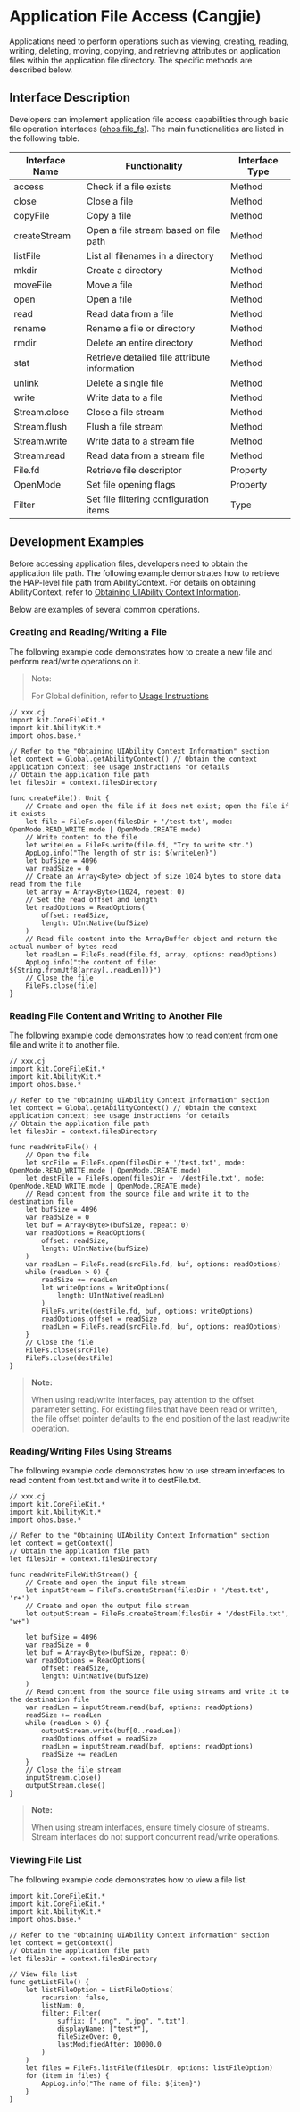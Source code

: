 # Application File Access (Cangjie)

Applications need to perform operations such as viewing, creating, reading, writing, deleting, moving, copying, and retrieving attributes on application files within the application file directory. The specific methods are described below.

## Interface Description

Developers can implement application file access capabilities through basic file operation interfaces ([ohos.file_fs](../../../API_Reference/source_en/apis/CoreFileKit/cj-apis-file_fs.md)). The main functionalities are listed in the following table.

| Interface Name | Functionality | Interface Type |
| ------------ | ---------------------- | -------- |
| access       | Check if a file exists | Method   |
| close        | Close a file           | Method   |
| copyFile     | Copy a file            | Method   |
| createStream | Open a file stream based on file path | Method |
| listFile     | List all filenames in a directory | Method |
| mkdir        | Create a directory     | Method   |
| moveFile     | Move a file            | Method   |
| open         | Open a file            | Method   |
| read         | Read data from a file  | Method   |
| rename       | Rename a file or directory | Method |
| rmdir        | Delete an entire directory | Method |
| stat         | Retrieve detailed file attribute information | Method |
| unlink       | Delete a single file   | Method   |
| write        | Write data to a file   | Method   |
| Stream.close | Close a file stream    | Method   |
| Stream.flush | Flush a file stream    | Method   |
| Stream.write | Write data to a stream file | Method |
| Stream.read  | Read data from a stream file | Method |
| File.fd      | Retrieve file descriptor | Property |
| OpenMode     | Set file opening flags | Property |
| Filter       | Set file filtering configuration items | Type |

## Development Examples

Before accessing application files, developers need to obtain the application file path. The following example demonstrates how to retrieve the HAP-level file path from AbilityContext. For details on obtaining AbilityContext, refer to [Obtaining UIAbility Context Information](../application-models/cj-uiability-usage.md#obtaining-context-information-of-uiability).

Below are examples of several common operations.

### Creating and Reading/Writing a File

The following example code demonstrates how to create a new file and perform read/write operations on it.
> Note:
>
> For Global definition, refer to [Usage Instructions](../../../API_Reference/source_en/cj-development-intro.md)

<!-- compile -->

```cangjie
// xxx.cj
import kit.CoreFileKit.*
import kit.AbilityKit.*
import ohos.base.*

// Refer to the "Obtaining UIAbility Context Information" section
let context = Global.getAbilityContext() // Obtain the context application context; see usage instructions for details
// Obtain the application file path
let filesDir = context.filesDirectory

func createFile(): Unit {
    // Create and open the file if it does not exist; open the file if it exists
    let file = FileFs.open(filesDir + '/test.txt', mode: OpenMode.READ_WRITE.mode | OpenMode.CREATE.mode)
    // Write content to the file
    let writeLen = FileFs.write(file.fd, "Try to write str.")
    AppLog.info("The length of str is: ${writeLen}")
    let bufSize = 4096
    var readSize = 0
    // Create an Array<Byte> object of size 1024 bytes to store data read from the file
    let array = Array<Byte>(1024, repeat: 0)
    // Set the read offset and length
    let readOptions = ReadOptions(
        offset: readSize,
        length: UIntNative(bufSize)
    )
    // Read file content into the ArrayBuffer object and return the actual number of bytes read
    let readLen = FileFs.read(file.fd, array, options: readOptions)
    AppLog.info("the content of file: ${String.fromUtf8(array[..readLen])}")
    // Close the file
    FileFs.close(file)
}
```

### Reading File Content and Writing to Another File

The following example code demonstrates how to read content from one file and write it to another file.

<!-- compile -->

```cangjie
// xxx.cj
import kit.CoreFileKit.*
import kit.AbilityKit.*
import ohos.base.*

// Refer to the "Obtaining UIAbility Context Information" section
let context = Global.getAbilityContext() // Obtain the context application context; see usage instructions for details
// Obtain the application file path
let filesDir = context.filesDirectory

func readWriteFile() {
    // Open the file
    let srcFile = FileFs.open(filesDir + '/test.txt', mode: OpenMode.READ_WRITE.mode | OpenMode.CREATE.mode)
    let destFile = FileFs.open(filesDir + '/destFile.txt', mode: OpenMode.READ_WRITE.mode | OpenMode.CREATE.mode)
    // Read content from the source file and write it to the destination file
    let bufSize = 4096
    var readSize = 0
    let buf = Array<Byte>(bufSize, repeat: 0)
    var readOptions = ReadOptions(
        offset: readSize,
        length: UIntNative(bufSize)
    )
    var readLen = FileFs.read(srcFile.fd, buf, options: readOptions)
    while (readLen > 0) {
        readSize += readLen
        let writeOptions = WriteOptions(
            length: UIntNative(readLen)
        )
        FileFs.write(destFile.fd, buf, options: writeOptions)
        readOptions.offset = readSize
        readLen = FileFs.read(srcFile.fd, buf, options: readOptions)
    }
    // Close the file
    FileFs.close(srcFile)
    FileFs.close(destFile)
}
```

> **Note:**
>
> When using read/write interfaces, pay attention to the offset parameter setting. For existing files that have been read or written, the file offset pointer defaults to the end position of the last read/write operation.

### Reading/Writing Files Using Streams

The following example code demonstrates how to use stream interfaces to read content from test.txt and write it to destFile.txt.

<!-- compile -->

```cangjie
// xxx.cj
import kit.CoreFileKit.*
import kit.AbilityKit.*
import ohos.base.*

// Refer to the "Obtaining UIAbility Context Information" section
let context = getContext()
// Obtain the application file path
let filesDir = context.filesDirectory

func readWriteFileWithStream() {
    // Create and open the input file stream
    let inputStream = FileFs.createStream(filesDir + '/test.txt', 'r+')
    // Create and open the output file stream
    let outputStream = FileFs.createStream(filesDir + '/destFile.txt', "w+")

    let bufSize = 4096
    var readSize = 0
    let buf = Array<Byte>(bufSize, repeat: 0)
    var readOptions = ReadOptions(
        offset: readSize,
        length: UIntNative(bufSize)
    )
    // Read content from the source file using streams and write it to the destination file
    var readLen = inputStream.read(buf, options: readOptions)
    readSize += readLen
    while (readLen > 0) {
        outputStream.write(buf[0..readLen])
        readOptions.offset = readSize
        readLen = inputStream.read(buf, options: readOptions)
        readSize += readLen
    }
    // Close the file stream
    inputStream.close()
    outputStream.close()
}
```

> **Note:**
>
> When using stream interfaces, ensure timely closure of streams. Stream interfaces do not support concurrent read/write operations.

### Viewing File List

The following example code demonstrates how to view a file list.

<!-- compile -->

```cangjie
import kit.CoreFileKit.*
import kit.CoreFileKit.*
import kit.AbilityKit.*
import ohos.base.*

// Refer to the "Obtaining UIAbility Context Information" section
let context = getContext()
// Obtain the application file path
let filesDir = context.filesDirectory

// View file list
func getListFile() {
    let listFileOption = ListFileOptions(
        recursion: false,
        listNum: 0,
        filter: Filter(
            suffix: [".png", ".jpg", ".txt"],
            displayName: ["test*"],
            fileSizeOver: 0,
            lastModifiedAfter: 10000.0
        )
    )
    let files = FileFs.listFile(filesDir, options: listFileOption)
    for (item in files) {
        AppLog.info("The name of file: ${item}")
    }
}
```